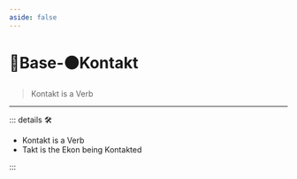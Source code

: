 ```yaml
---
aside: false
---
```

# 🔷<soma>Base</soma>-🟠<motor>Kontakt</motor>

> Kontakt is a Verb

---

<!-- =================================================== -->
<!-- =================================================== -->
<!-- =================================================== -->
<!-- =================================================== -->
<!-- =================================================== -->
::: details 🛠

- Kontakt is a Verb
- Takt is the Ekon being Kontakted

:::
